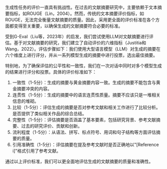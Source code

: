 生成性任务的评价一直具有挑战性。在过去的文献摘要研究中，主要依赖于文本摘要指标，如ROUGE（Lin，2004）。然而，传统的文本摘要评价指标，如ROUGE，无法完全衡量文献摘要的质量。因此，采用更全面的评价标准在各个方面都变得至关重要，以确保生成的文献摘要符合必要的标准。

受到G-Eval（Liu等，2023年）的启发，我们尝试使用LLM对文献摘要进行评估。基于对文献摘要的研究，我们建立了自动评价的六维指标（Justitia和Wang，2022）。评估步骤如下：我们使用大型语言模型（LLM）对生成的摘要在六个维度上进行评分，并从一系列模型生成的摘要中进行投票，选出最佳摘要。

特别地，为了确保评估的公平性和一致性，我们在一次对话中同时对多个模型生成的结果进行评分和投票。具体的评价标准如下：

1. 一致性（1-5分）：生成的摘要与黄金摘要内容一致。生成的摘要不能包含与黄金摘要冲突的内容。
2. 连贯性（1-5分）：生成的摘要中的语言连贯性质量。摘要不应该只是一堆相关信息的堆砌。
3. 比较（1-5分）：评估生成的摘要是否对参考文献和相关工作进行了比较分析。是否提供了类似相关作品的综合总结。
4. 完整性（1-5分）：评估摘要是否涵盖了基本要素，包括研究背景、参考文献摘要、过去的研究评价、贡献和创新。
5. 流利程度（1-5分）：从语法、拼写、标点符号、用词和句子结构等方面评估摘要的质量。
6. 引用准确性（1-5分）：评估摘要在提及参考文献时是否正确地以"[Reference i]"格式引用了参考文献。

通过以上评价标准，我们可以更全面地评估生成的文献摘要的质量和准确性。